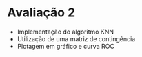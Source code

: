 # Avaliação 2
- Implementação do algoritmo KNN
- Utilização de uma matriz de contingência
- Plotagem em gráfico e curva ROC
